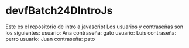 # devfBatch24DIntroJs
Este es el repositorio de intro a javascript
Los usuarios y contraseñas son los siguientes:
usuario: Ana contraseña: gato
usuario: Luis contraseña: perro
usuario: Juan contraseña: pato

